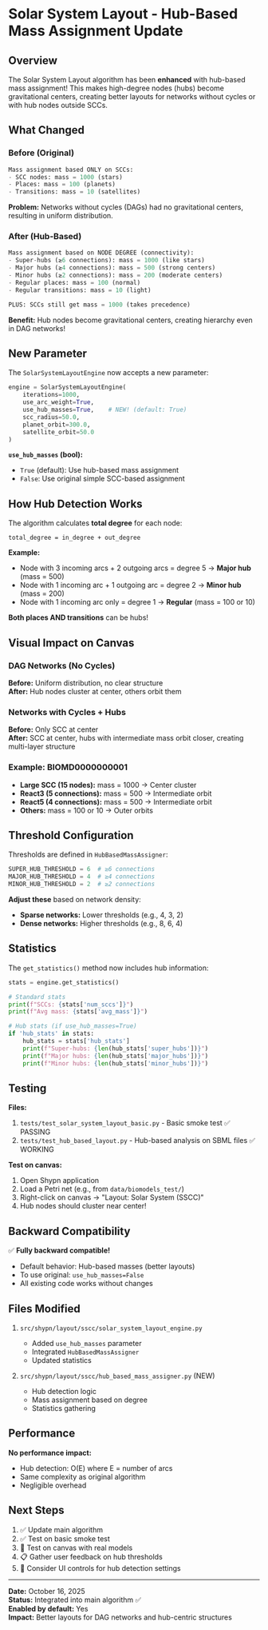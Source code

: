 # Solar System Layout - Hub-Based Mass Assignment Update

## Overview

The Solar System Layout algorithm has been **enhanced** with hub-based mass assignment! This makes high-degree nodes (hubs) become gravitational centers, creating better layouts for networks without cycles or with hub nodes outside SCCs.

## What Changed

### Before (Original)
```python
Mass assignment based ONLY on SCCs:
- SCC nodes: mass = 1000 (stars)
- Places: mass = 100 (planets)
- Transitions: mass = 10 (satellites)
```

**Problem:** Networks without cycles (DAGs) had no gravitational centers, resulting in uniform distribution.

### After (Hub-Based)
```python
Mass assignment based on NODE DEGREE (connectivity):
- Super-hubs (≥6 connections): mass = 1000 (like stars)
- Major hubs (≥4 connections): mass = 500 (strong centers)
- Minor hubs (≥2 connections): mass = 200 (moderate centers)
- Regular places: mass = 100 (normal)
- Regular transitions: mass = 10 (light)

PLUS: SCCs still get mass = 1000 (takes precedence)
```

**Benefit:** Hub nodes become gravitational centers, creating hierarchy even in DAG networks!

## New Parameter

The `SolarSystemLayoutEngine` now accepts a new parameter:

```python
engine = SolarSystemLayoutEngine(
    iterations=1000,
    use_arc_weight=True,
    use_hub_masses=True,    # NEW! (default: True)
    scc_radius=50.0,
    planet_orbit=300.0,
    satellite_orbit=50.0
)
```

**`use_hub_masses` (bool):**
- `True` (default): Use hub-based mass assignment
- `False`: Use original simple SCC-based assignment

## How Hub Detection Works

The algorithm calculates **total degree** for each node:
```
total_degree = in_degree + out_degree
```

**Example:**
- Node with 3 incoming arcs + 2 outgoing arcs = degree 5 → **Major hub** (mass = 500)
- Node with 1 incoming arc + 1 outgoing arc = degree 2 → **Minor hub** (mass = 200)
- Node with 1 incoming arc only = degree 1 → **Regular** (mass = 100 or 10)

**Both places AND transitions** can be hubs!

## Visual Impact on Canvas

### DAG Networks (No Cycles)
**Before:** Uniform distribution, no clear structure  
**After:** Hub nodes cluster at center, others orbit them

### Networks with Cycles + Hubs
**Before:** Only SCC at center  
**After:** SCC at center, hubs with intermediate mass orbit closer, creating multi-layer structure

### Example: BIOMD0000000001
- **Large SCC (15 nodes):** mass = 1000 → Center cluster
- **React3 (5 connections):** mass = 500 → Intermediate orbit
- **React5 (4 connections):** mass = 500 → Intermediate orbit
- **Others:** mass = 100 or 10 → Outer orbits

## Threshold Configuration

Thresholds are defined in `HubBasedMassAssigner`:

```python
SUPER_HUB_THRESHOLD = 6  # ≥6 connections
MAJOR_HUB_THRESHOLD = 4  # ≥4 connections
MINOR_HUB_THRESHOLD = 2  # ≥2 connections
```

**Adjust these** based on network density:
- **Sparse networks:** Lower thresholds (e.g., 4, 3, 2)
- **Dense networks:** Higher thresholds (e.g., 8, 6, 4)

## Statistics

The `get_statistics()` method now includes hub information:

```python
stats = engine.get_statistics()

# Standard stats
print(f"SCCs: {stats['num_sccs']}")
print(f"Avg mass: {stats['avg_mass']}")

# Hub stats (if use_hub_masses=True)
if 'hub_stats' in stats:
    hub_stats = stats['hub_stats']
    print(f"Super-hubs: {len(hub_stats['super_hubs'])}")
    print(f"Major hubs: {len(hub_stats['major_hubs'])}")
    print(f"Minor hubs: {len(hub_stats['minor_hubs'])}")
```

## Testing

**Files:**
1. `tests/test_solar_system_layout_basic.py` - Basic smoke test ✅ PASSING
2. `tests/test_hub_based_layout.py` - Hub-based analysis on SBML files ✅ WORKING

**Test on canvas:**
1. Open Shypn application
2. Load a Petri net (e.g., from `data/biomodels_test/`)
3. Right-click on canvas → "Layout: Solar System (SSCC)"
4. Hub nodes should cluster near center!

## Backward Compatibility

✅ **Fully backward compatible!**
- Default behavior: Hub-based masses (better layouts)
- To use original: `use_hub_masses=False`
- All existing code works without changes

## Files Modified

1. `src/shypn/layout/sscc/solar_system_layout_engine.py`
   - Added `use_hub_masses` parameter
   - Integrated `HubBasedMassAssigner`
   - Updated statistics

2. `src/shypn/layout/sscc/hub_based_mass_assigner.py` (NEW)
   - Hub detection logic
   - Mass assignment based on degree
   - Statistics gathering

## Performance

**No performance impact:**
- Hub detection: O(E) where E = number of arcs
- Same complexity as original algorithm
- Negligible overhead

## Next Steps

1. ✅ Update main algorithm
2. ✅ Test on basic smoke test
3. 🔄 Test on canvas with real models
4. 📋 Gather user feedback on hub thresholds
5. 🎨 Consider UI controls for hub detection settings

---

**Date:** October 16, 2025  
**Status:** Integrated into main algorithm ✅  
**Enabled by default:** Yes  
**Impact:** Better layouts for DAG networks and hub-centric structures
